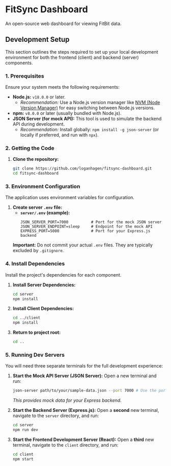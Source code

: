 # FitSync Dashboard

An open-source web dashboard for viewing FitBit data.

## Development Setup

This section outlines the steps required to set up your local development environment for both the frontend (client) and backend (server) components.

### 1. Prerequisites

Ensure your system meets the following requirements:

* **Node.js:** `v18.0.0` or later.
    * _Recommendation:_ Use a Node.js version manager like [NVM (Node Version Manager)](https://github.com/nvm-sh/nvm) for easy switching between Node.js versions.
* **npm:** `v8.0.0` or later (usually bundled with Node.js).
* **JSON Server (for mock API):** This tool is used to simulate the backend API during development.
    * _Recommendation:_ Install globally: `npm install -g json-server` (or locally if preferred, and run with `npx`).

### 2. Getting the Code

1.  **Clone the repository:**
    ```bash
    git clone https://github.com/loganhagen/fitsync-dashboard.git
    cd fitsync-dashboard
    ```

### 3. Environment Configuration

The application uses environment variables for configuration.

1.  **Create server `.env` file:**
    * **`server/.env` (example):**
        ```
        JSON_SERVER_PORT=7000          # Port for the mock JSON server
        JSON_SERVER_ENDPOINT=sleep     # Endpoint for the mock API
        EXPRESS_PORT=5000              # Port for your Express.js backend
        ```
    **Important:** Do not commit your actual `.env` files. They are typically excluded by `.gitignore`.

### 4. Install Dependencies

Install the project's dependencies for each component.

1.  **Install Server Dependencies:**
    ```bash
    cd server
    npm install
    ```
2.  **Install Client Dependencies:**
    ```bash
    cd ../client
    npm install
    ```
3.  **Return to project root:**
    ```bash
    cd ..
    ```

### 5. Running Dev Servers

You will need three separate terminals for the full development experience:

1.  **Start the Mock API Server (JSON Server):**
    Open a new terminal and run:
    ```bash
    json-server path/to/your/sample-data.json --port 7000 # Use the port from JSON_SERVER_PORT in .env
    ```
    _This provides mock data for your Express backend._

2.  **Start the Backend Server (Express.js):**
    Open a **second** new terminal, navigate to the `server` directory, and run:
    ```bash
    cd server
    npm run dev
    ```

3.  **Start the Frontend Development Server (React):**
    Open a **third** new terminal, navigate to the `client` directory, and run:
    ```bash
    cd client
    npm start
    ```
